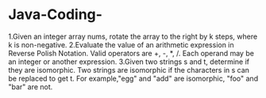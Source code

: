 # Java-Coding-
1.Given an integer array nums, rotate the array to the right by k steps, where k is non-negative.
2.Evaluate the value of an arithmetic expression in Reverse Polish Notation. Valid operators are +, -, *, /. Each operand may be an integer or another expression.
3.Given two strings s and t, determine if they are isomorphic. Two strings are isomorphic if the characters in s can be replaced to get t.
For example,"egg" and "add" are isomorphic, "foo" and "bar" are not.
